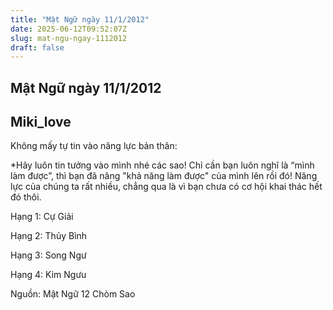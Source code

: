 ```yaml
---
title: "Mật Ngữ ngày 11/1/2012"
date: 2025-06-12T09:52:07Z
slug: mat-ngu-ngay-1112012
draft: false
---
```


## Mật Ngữ ngày 11/1/2012

## Miki_love

‎Không mấy tự tin vào năng lực bản thân:

*Hãy luôn tin tưởng vào mình nhé các sao! Chỉ cần bạn luôn nghĩ là “mình làm được”, thì bạn đã nâng "khả năng làm được" của mình lên rồi đó! Năng lực của chúng ta rất nhiều, chẳng qua là vì bạn chưa có cơ hội khai thác hết đó thôi. 

Hạng 1: Cự Giải

Hạng 2: Thủy Bình

Hạng 3: Song Ngư

Hạng 4: Kim Ngưu

Nguồn: Mật Ngữ 12 Chòm Sao